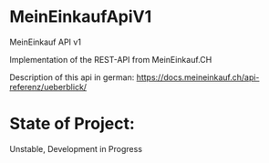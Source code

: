 # MeinEinkaufApiV1
MeinEinkauf API v1

Implementation of the REST-API from MeinEinkauf.CH

Description of this api in german:
https://docs.meineinkauf.ch/api-referenz/ueberblick/

# State of Project:
Unstable, Development in Progress
